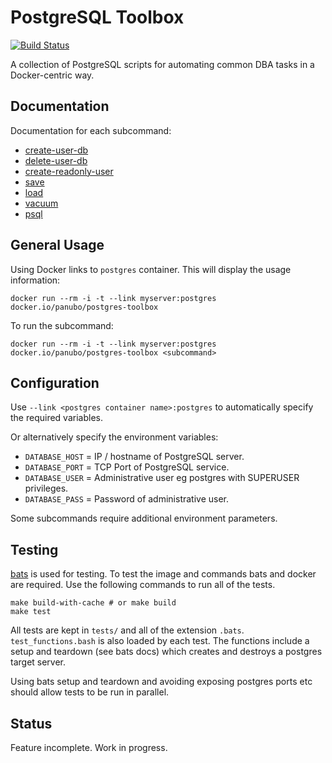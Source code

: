 # PostgreSQL Toolbox

[![Build Status](https://travis-ci.org/panubo/docker-postgres-toolbox.svg?branch=master)](https://travis-ci.org/panubo/docker-postgres-toolbox)

A collection of PostgreSQL scripts for automating common DBA tasks in a Docker-centric way.

## Documentation

Documentation for each subcommand:

- [create-user-db](commands/create-user-db.md)
- [delete-user-db](commands/delete-user-db.md)
- [create-readonly-user](commands/create-readonly-user.md)
- [save](commands/save.md)
- [load](commands/load.md)
- [vacuum](commands/vacuum.md)
- [psql](commands/psql.md)

## General Usage

Using Docker links to `postgres` container. This will display the usage information:

```docker run --rm -i -t --link myserver:postgres docker.io/panubo/postgres-toolbox```

To run the subcommand:

```docker run --rm -i -t --link myserver:postgres docker.io/panubo/postgres-toolbox <subcommand>```

## Configuration

Use `--link <postgres container name>:postgres` to automatically specify the required variables.

Or alternatively specify the environment variables:

- `DATABASE_HOST` = IP / hostname of PostgreSQL server.
- `DATABASE_PORT` = TCP Port of PostgreSQL service.
- `DATABASE_USER` = Administrative user eg postgres with SUPERUSER privileges.
- `DATABASE_PASS` = Password of administrative user.

Some subcommands require additional environment parameters.

## Testing

[bats](https://bats-core.readthedocs.io/en/stable/index.html) is used for testing. To test the image and commands bats and docker are required. Use the following commands to run all of the tests.

```
make build-with-cache # or make build
make test
```

All tests are kept in `tests/` and all of the extension `.bats`. `test_functions.bash` is also loaded by each test. The functions include a setup and teardown (see bats docs) which creates and destroys a postgres target server.

Using bats setup and teardown and avoiding exposing postgres ports etc should allow tests to be run in parallel.

## Status

Feature incomplete. Work in progress.
